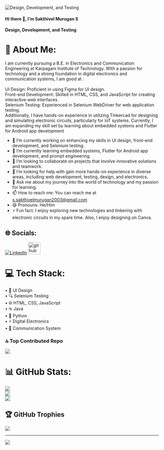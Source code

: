 ![Design, Development, and Testing](https://media.licdn.com/dms/image/D5616AQGJzNQxX7qmeg/profile-displaybackgroundimage-shrink_350_1400/0/1708886541614?e=1714608000&v=beta&t=2oqa0wW4rmbxsZESV0rMsfVNplfTafJKC6Gl0ETPJJk)

#### Hi there 👋, I'm Sakthivel Murugan S
#### Design, Development, and Testing
# 💫 About Me:
I am currently pursuing a B.E. in Electronics and Communication Engineering at Karpagam Institute of Technology. With a passion for technology and a strong foundation in digital electronics and communication systems, I am good at :<br><br>UI Design: Proficient in using Figma for UI design.<br>Front-end Development: Skilled in HTML, CSS, and JavaScript for creating interactive web interfaces.<br>Selenium Testing: Experienced in Selenium WebDriver for web application testing.<br>Additionally, I have hands-on experience in utilizing Tinkercad for designing and simulating electronic circuits, particularly for IoT systems. Currently, I am expanding my skill set by learning about embedded systems and Flutter for Android app development


- 🔭 I’m currently working on enhancing my skills in UI design, front-end development, and Selenium testing. 
- 🌱 I’m currently learning embedded systems, Flutter for Android app development, and prompt engineering. 
- 👯 I’m looking to collaborate on projects that involve innovative solutions and teamwork. 
- 🤔 I’m looking for help with  gain more hands-on experience in diverse areas, including web development, testing, design, and electronics. 
- 💬 Ask me about  my journey into the world of technology and my passion for learning. 
- 📫 How to reach me: You can reach me at s.sakthivelmurugan2003@gmail.com 
- 😄 Pronouns:  He/Him 
- ⚡ Fun fact: I enjoy exploring new technologies and tinkering with electronic circuits in my spare time. Also, I enjoy designing on Canva. 

## 🌐 Socials:
[![LinkedIn](https://img.shields.io/badge/LinkedIn-%230077B5.svg?logo=linkedin&logoColor=white)](https://linkedin.com/in/https://www.linkedin.com/in/s-sakthivel-murugan-7515a1269/) 
[<img src='https://cdn.jsdelivr.net/npm/simple-icons@3.0.1/icons/github.svg' alt='github' height='40'>](https://github.com/SSAKTHIVELMURUGAN)   


# 💻 Tech Stack:
• 🎨 UI Design <br>
• 🔍 Selenium Testing <br>
• 🌐 HTML, CSS, JavaScript <br>
• ☕ Java <br>
• 🐍 Python <br>
• ⚡ Digital Electronics <br>
• 📡 Communication System <br>


### 🔝 Top Contributed Repo
![](https://github-contributor-stats.vercel.app/api?username=SSAKTHIVELMURUGAN&limit=5&theme=dark&combine_all_yearly_contributions=true)

# 📊 GitHub Stats:
![](https://github-readme-stats.vercel.app/api?username=SSAKTHIVELMURUGAN&theme=default&hide_border=false&include_all_commits=true&count_private=false)<br/>
![](https://github-readme-streak-stats.herokuapp.com/?user=SSAKTHIVELMURUGAN&theme=default&hide_border=false)<br/>
![](https://github-readme-stats.vercel.app/api/top-langs/?username=SSAKTHIVELMURUGAN&theme=default&hide_border=false&include_all_commits=true&count_private=false&layout=compact)


## 🏆 GitHub Trophies
![](https://github-profile-trophy.vercel.app/?username=SSAKTHIVELMURUGAN&theme=radical&no-frame=false&no-bg=true&margin-w=4)


---
[![](https://visitcount.itsvg.in/api?id=SSAKTHIVELMURUGAN&icon=0&color=0)](https://visitcount.itsvg.in)

<!-- Proudly created with GPRM ( https://gprm.itsvg.in ) -->
